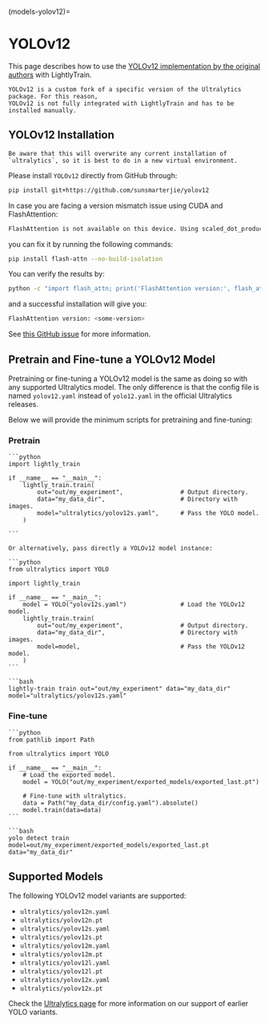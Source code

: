 (models-yolov12)=

# YOLOv12

This page describes how to use the [YOLOv12 implementation by the original authors](https://github.com/sunsmarterjie/yolov12)
with LightlyTrain.

```{note}
YOLOv12 is a custom fork of a specific version of the Ultralytics package. For this reason,
YOLOv12 is not fully integrated with LightlyTrain and has to be installed manually.
```

## YOLOv12 Installation

```{important}
Be aware that this will overwrite any current installation of `ultralytics`, so it is best to do in a new virtual environment.
```

Please install `YOLOv12` directly from GitHub through:

```bash
pip install git+https://github.com/sunsmarterjie/yolov12
```

In case you are facing a version mismatch issue using CUDA and FlashAttention:

```bash
FlashAttention is not available on this device. Using scaled_dot_product_attention instead.
```

you can fix it by running the following commands:

```bash
pip install flash-attn --no-build-isolation
```

You can verify the results by:

```bash
python -c "import flash_attn; print('FlashAttention version:', flash_attn.__version__)"
```

and a successful installation will give you:

```bash
FlashAttention version: <some-version>
```

See [this GitHub issue](https://github.com/sunsmarterjie/yolov12/issues/66) for more information.

## Pretrain and Fine-tune a YOLOv12 Model

Pretraining or fine-tuning a YOLOv12 model is the same as doing so with any supported Ultralytics model. The only difference is that the config file is named `yolov12.yaml` instead of `yolo12.yaml` in the official Ultralytics releases.

Below we will provide the minimum scripts for pretraining and fine-tuning:

### Pretrain

````{tab} Python
```python
import lightly_train

if __name__ == "__main__":
    lightly_train.train(
        out="out/my_experiment",                # Output directory.
        data="my_data_dir",                     # Directory with images.
        model="ultralytics/yolov12s.yaml",      # Pass the YOLO model.
    )

```

Or alternatively, pass directly a YOLOv12 model instance:

```python
from ultralytics import YOLO

import lightly_train

if __name__ == "__main__":
    model = YOLO("yolov12s.yaml")               # Load the YOLOv12 model.
    lightly_train.train(
        out="out/my_experiment",                # Output directory.
        data="my_data_dir",                     # Directory with images.
        model=model,                            # Pass the YOLOv12 model.
    )
```
````

````{tab} Command Line
```bash
lightly-train train out="out/my_experiment" data="my_data_dir" model="ultralytics/yolov12s.yaml"
````

### Fine-tune

````{tab} Python
```python
from pathlib import Path

from ultralytics import YOLO

if __name__ == "__main__":
    # Load the exported model.
    model = YOLO("out/my_experiment/exported_models/exported_last.pt")

    # Fine-tune with ultralytics.
    data = Path("my_data_dir/config.yaml").absolute()
    model.train(data=data)
```
````

````{tab} Command Line
```bash
yolo detect train model=out/my_experiment/exported_models/exported_last.pt data="my_data_dir"
````

## Supported Models

The following YOLOv12 model variants are supported:

- `ultralytics/yolov12n.yaml`
- `ultralytics/yolov12n.pt`
- `ultralytics/yolov12s.yaml`
- `ultralytics/yolov12s.pt`
- `ultralytics/yolov12m.yaml`
- `ultralytics/yolov12m.pt`
- `ultralytics/yolov12l.yaml`
- `ultralytics/yolov12l.pt`
- `ultralytics/yolov12x.yaml`
- `ultralytics/yolov12x.pt`

Check the [Ultralytics page](#ultralytics) for more information on our support of earlier YOLO variants.

